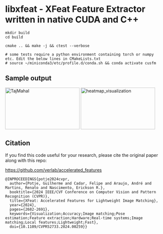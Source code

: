 # libxfeat - XFeat Feature Extractor written in native CUDA and C++

```
mkdir build 
cd build

cmake .. && make -j && ctest --verbose

# some tests require a python environment containing torch or numpy etc. Edit the below lines in CMakeLists.txt
# source ~/miniconda3/etc/profile.d/conda.sh && conda activate cusfm

```

## Sample output
<img width="240" height="135" alt="TajMahal" src="https://github.com/user-attachments/assets/cab1eefc-83d2-42f5-a9a2-ccc6e1deb228" />
<img width="240" height="135" alt="heatmap_visualization" src="https://github.com/user-attachments/assets/b86fa963-2862-4543-8155-ffd9d4a2998f" />

## Citation
If you find this code useful for your research, please cite the original paper along with this repo:

https://github.com/verlab/accelerated_features
```
@INPROCEEDINGS{potje2024cvpr,
  author={Potje, Guilherme and Cadar, Felipe and Araujo, André and Martins, Renato and Nascimento, Erickson R.},
  booktitle={2024 IEEE/CVF Conference on Computer Vision and Pattern Recognition (CVPR)}, 
  title={XFeat: Accelerated Features for Lightweight Image Matching}, 
  year={2024},
  pages={2682-2691},
  keywords={Visualization;Accuracy;Image matching;Pose estimation;Feature extraction;Hardware;Real-time systems;Image matching;Local features;Lightweight;Fast},
  doi={10.1109/CVPR52733.2024.00259}}
```


